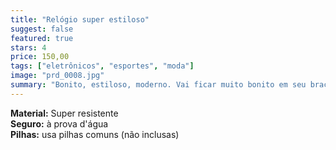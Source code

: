 ```yaml
---
title: "Relógio super estiloso"
suggest: false
featured: true
stars: 4
price: 150,00
tags: ["eletrônicos", "esportes", "moda"]
image: "prd_0008.jpg"
summary: "Bonito, estiloso, moderno. Vai ficar muito bonito em seu braço."
---
```


**Material:** Super resistente  
**Seguro:** à prova d'água  
**Pilhas:** usa pilhas comuns (não inclusas)
